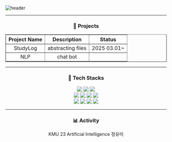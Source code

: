 

![header](https://capsule-render.vercel.app/api?type=blur&color=gradient&customColorList=1&height=300&section=header&text=Ume's%20Github&textShadow=2px%202px%203px%20rgba(0,0,0,0.7)&fontColor=DB84A7)

---
<!--
**ume24/ume24** is a ✨ _special_ ✨ repository because its `README.md` (this file) appears on your GitHub profile.

Here are some ideas to get you started:

- 🔭 I’m currently working on ...
- 🌱 I’m currently learning ...
- 👯 I’m looking to collaborate on ...
- 🤔 I’m looking for help with ...
- 💬 Ask me about ...
- 📫 How to reach me: ...
- 😄 Pronouns: ...
- ⚡ Fun fact: ...
-->

<div align="center">
<h3>🔭 Projects</h3>

<table border="1" style="width:100%; text-align: center; border-collapse: collapse;">
  <thead>
    <tr>
      <th>Project Name</th>
      <th>Description</th>
      <th>Status</th>
    </tr>
  </thead>
  <tbody>
    <tr>
      <td>StudyLog</td>
      <td>abstracting files</td>
      <td>2025 03.01~ </td>
    </tr>
    <tr>
      <td>NLP</td>
      <td>chat bot</td>
      <td></td>
    </tr>
  </tbody>
</table>
</div>



***
<div align="center">
  <h3>🌱 Tech Stacks</h3>
</div>
<div align="center">
  <div>
    <img src="https://img.shields.io/badge/python-%233776AB.svg?&style=for-the-badge&logo=python&logoColor=white" />
    <img src="https://img.shields.io/badge/javascript-%23F7DF1E.svg?&style=for-the-badge&logo=javascript&logoColor=black" />
    <img src="https://img.shields.io/badge/java-%23007396.svg?&style=for-the-badge&logo=java&logoColor=white" />
  </div>

  <div>
    <img src="https://img.shields.io/badge/react-%2361DAFB.svg?&style=for-the-badge&logo=react&logoColor=black" />
    <img src="https://img.shields.io/badge/docker-%232496ED.svg?&style=for-the-badge&logo=docker&logoColor=white" />
    <img src="https://img.shields.io/badge/node.js-%23339933.svg?&style=for-the-badge&logo=node.js&logoColor=white" />
    <img src="https://img.shields.io/badge/flutter-%2302569B.svg?&style=for-the-badge&logo=flutter&logoColor=white" />
  </div>

  <div>
    <img src="https://img.shields.io/badge/pytorch-%23EE4C2C.svg?&style=for-the-badge&logo=pytorch&logoColor=white" />
    <img src="https://img.shields.io/badge/spring-%236DB33F.svg?&style=for-the-badge&logo=spring&logoColor=white" />
    <img src="https://img.shields.io/badge/c%2B%2B-%2300599C.svg?&style=for-the-badge&logo=c%2B%2B&logoColor=white" />
    <img src="https://img.shields.io/badge/mysql-%234479A1.svg?&style=for-the-badge&logo=mysql&logoColor=white" />
  </div>
</div>

***
<div align="center">
  <h3>📊 Activity</h3>
</div>
<div align="center">
  KMU 23 Artificial Intelligence 정유미
</div>


